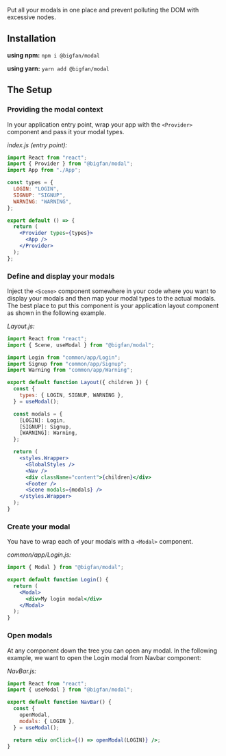 Put all your modals in one place and prevent polluting the DOM with excessive nodes.

## Installation

**using npm:**
`npm i @bigfan/modal`

**using yarn:**
`yarn add @bigfan/modal`

## The Setup

### Providing the modal context

In your application entry point, wrap your app with the `<Provider>` component and pass it your modal types.

_index.js (entry point):_

```jsx
import React from "react";
import { Provider } from "@bigfan/modal";
import App from "./App";

const types = {
  LOGIN: "LOGIN",
  SIGNUP: "SIGNUP",
  WARNING: "WARNING",
};

export default () => {
  return (
    <Provider types={types}>
      <App />
    </Provider>
  );
};
```

### Define and display your modals

Inject the `<Scene>` component somewhere in your code where you want to display your modals and then map your modal types to the actual modals. The best place to put this component is your application layout component as shown in the following example.

_Layout.js:_

```jsx
import React from "react";
import { Scene, useModal } from "@bigfan/modal";

import Login from "common/app/Login";
import Signup from "common/app/Signup";
import Warning from "common/app/Warning";

export default function Layout({ children }) {
  const {
    types: { LOGIN, SIGNUP, WARNING },
  } = useModal();

  const modals = {
    [LOGIN]: Login,
    [SIGNUP]: Signup,
    [WARNING]: Warning,
  };

  return (
    <styles.Wrapper>
      <GlobalStyles />
      <Nav />
      <div className="content">{children}</div>
      <Footer />
      <Scene modals={modals} />
    </styles.Wrapper>
  );
}
```

### Create your modal

You have to wrap each of your modals with a `<Modal>` component.

_common/app/Login.js:_

```jsx
import { Modal } from "@bigfan/modal";

export default function Login() {
  return (
    <Modal>
      <div>My login modal</div>
    </Modal>
  );
}
```

### Open modals

At any component down the tree you can open any modal. In the following example, we want to open the Login modal from Navbar component:

_NavBar.js:_

```jsx
import React from "react";
import { useModal } from "@bigfan/modal";

export default function NavBar() {
  const {
    openModal,
    modals: { LOGIN },
  } = useModal();

  return <div onClick={() => openModal(LOGIN)} />;
}
```
